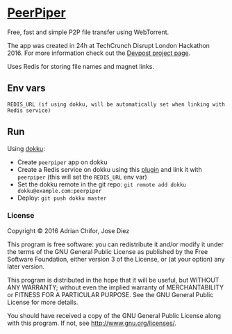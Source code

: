 # [PeerPiper](https://peerpiper.host)

Free, fast and simple P2P file transfer using WebTorrent.

The app was created in 24h at TechCrunch Disrupt London Hackathon 2016. For more information check out the [Devpost project page](https://devpost.com/software/peerpiper).

Uses Redis for storing file names and magnet links.

## Env vars
```
REDIS_URL (if using dokku, will be automatically set when linking with Redis service)
```

## Run

Using [dokku](http://dokku.viewdocs.io/dokku/):
* Create `peerpiper` app on dokku
* Create a Redis service on dokku using this [plugin](https://github.com/dokku/dokku-redis) and link it with `peerpiper` (this will set the `REDIS_URL` env var)
* Set the dokku remote in the git repo:
`git remote add dokku dokku@example.com:peerpiper`
* Deploy:
`git push dokku master`

### License

Copyright &copy; 2016 Adrian Chifor, Jose Diez

This program is free software: you can redistribute it and/or modify
it under the terms of the GNU General Public License as published by
the Free Software Foundation, either version 3 of the License, or
(at your option) any later version.

This program is distributed in the hope that it will be useful,
but WITHOUT ANY WARRANTY; without even the implied warranty of
MERCHANTABILITY or FITNESS FOR A PARTICULAR PURPOSE.  See the
GNU General Public License for more details.

You should have received a copy of the GNU General Public License
along with this program. If not, see <http://www.gnu.org/licenses/>.
